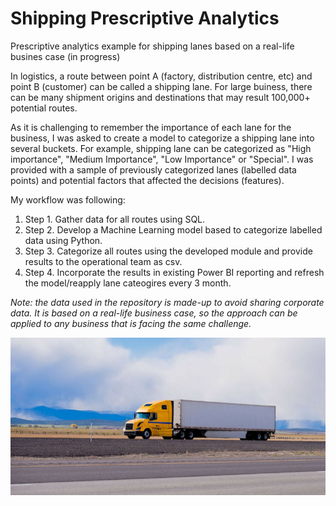 # Shipping Prescriptive Analytics
Prescriptive analytics example for shipping lanes based on a real-life busines case (in progress)

In logistics, a route between point A (factory, distribution centre, etc) and point B (customer) can be called a shipping lane. 
For large buiness, there can be many shipment origins and destinations that may result 100,000+ potential routes. 

As it is challenging to remember the importance of each lane for the business, I was asked to create a model to categorize a shipping lane into several buckets. 
For example, shipping lane can be categorized as "High importance", "Medium Importance", "Low Importance" or "Special". 
I was provided with a sample of previously categorized lanes (labelled data points) and potential factors that affected the decisions (features). 

My workflow was following:
1. Step 1. Gather data for all routes using SQL. 
1. Step 2. Develop a Machine Learning model based to categorize labelled data using Python. 
1. Step 3. Categorize all routes using the developed module and provide results to the operational team as csv.
1. Step 4. Incorporate the results in existing Power BI reporting and refresh the model/reapply lane cateogires every 3 month. 

*Note: the data used in the repository is made-up to avoid sharing corporate data. It is based on a real-life business case, so the approach can be applied to any business that is facing the same challenge.*

![ShippingPrescriptiveAnalytics](https://github.com/rosspetukhov/ShippingPrescriptiveAnalytics/blob/main/ShippingPrescriptiveAnalytics.jpg)

